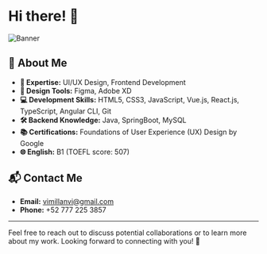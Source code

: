 # Hi there! 👋

![Banner](https://github.com/vimillan/vimillan/assets/67834307/75dae471-c666-4919-b9ab-cea3a1046b18)

## 🚀 About Me
- **🌟 Expertise:** UI/UX Design, Frontend Development
- **🎨 Design Tools:** Figma, Adobe XD
- **💻 Development Skills:** HTML5, CSS3, JavaScript, Vue.js, React.js, TypeScript, Angular CLI, Git
- **🛠 Backend Knowledge:** Java, SpringBoot, MySQL
- **📚 Certifications:** Foundations of User Experience (UX) Design by Google
- **🌐 English:** B1 (TOEFL score: 507)

## 📬 Contact Me
- **Email:** [vimillanvi@gmail.com](mailto:vimillanvi@gmail.com)
- **Phone:** +52 777 225 3857

---

Feel free to reach out to discuss potential collaborations or to learn more about my work. Looking forward to connecting with you! 🚀
